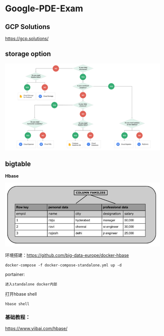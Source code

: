 # Google-PDE-Exam

##  GCP Solutions
https://gcp.solutions/



##  storage option

![storage-option](_image/storage-option.png)


## bigtable
**Hbase**


![arch](_image/arch.jpg)

环境搭建：https://github.com/big-data-europe/docker-hbase

```
docker-compose -f docker-compose-standalone.yml up -d
```

portainer:

```
进入standalone docker内部
```

打开hbase shell

```
hbase shell
```


###  基础教程：
https://www.yiibai.com/hbase/


